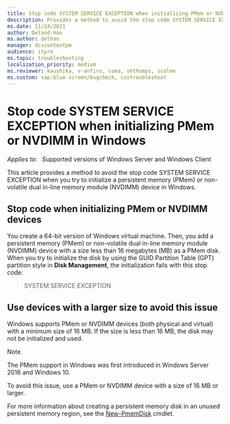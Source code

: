 ```yaml
---
title: Stop code SYSTEM SERVICE EXCEPTION when initializing PMem or NVDIMM
description: Provides a method to avoid the stop code SYSTEM SERVICE EXCEPTION when you try to initialize PMem or NVDIMM in Windows.
ms.date: 11/24/2021
author: Deland-Han
ms.author: delhan
manager: dcscontentpm
audience: itpro
ms.topic: troubleshooting
localization_priority: medium
ms.reviewer: kaushika, v-anfiro, coma, shthomps, scolee
ms.custom: sap:blue-screen/bugcheck, csstroubleshoot
---
```

# Stop code SYSTEM SERVICE EXCEPTION when initializing PMem or NVDIMM in Windows

_Applies to:_ &nbsp; Supported versions of Windows Server and Windows Client

This article provides a method to avoid the stop code SYSTEM SERVICE EXCEPTION when you try to initialize a persistent memory (PMem) or non-volatile dual in-line memory module (NVDIMM) device in Windows.

## Stop code when initializing PMem or NVDIMM devices

You create a 64-bit version of Windows virtual machine. Then, you add a persistent memory (PMem) or non-volatile dual in-line memory module (NVDIMM) device with a size less than 16 megabytes (MB) as a PMem disk. When you try to initialize the disk by using the GUID Partition Table (GPT) partition style in **Disk Management**, the initialization fails with this stop code:

> SYSTEM SERVICE EXCEPTION

## Use devices with a larger size to avoid this issue

Windows supports PMem or NVDIMM devices (both physical and virtual) with a minimum size of 16 MB. If the size is less than 16 MB, the disk may not be initialized and used.

> [!NOTE]
> The PMem support in Windows was first introduced in Windows Server 2016 and Windows 10.

To avoid this issue, use a PMem or NVDIMM device with a size of 16 MB or larger.

For more information about creating a persistent memory disk in an unused persistent memory region, see the [New-PmemDisk](/powershell/module/persistentmemory/new-pmemdisk) cmdlet.
